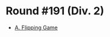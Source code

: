 # Round #191 (Div. 2)

* [A. Flipping Game][]

[A. Flipping Game]: http://codeforces.com/contest/327/problem/A
